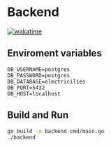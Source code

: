 # Backend

[![wakatime](https://wakatime.com/badge/github/electricilies/backend.svg)](https://wakatime.com/badge/github/electricilies/backend)

## Enviroment variables

```env
DB_USERNAME=postgres
DB_PASSWORD=postgres
DB_DATABASE=electricilies
DB_PORT=5432
DB_HOST=localhost
```

## Build and Run

```bash
go build -o backend cmd/main.go
./backend
```
